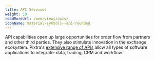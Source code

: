 ```yaml
---
title: API Services
weight: 50
readMoreUrl: /overviews/apis/
iconName: material-symbols--api-rounded
---
```


API capabilities open up large opportunities for order flow from partners and other third parties. They also stimulate innovation in the exchange ecosystem. Plxtra's [extensive range of APIs](/overviews/apis/) allow all types of software applications to integrate: data, trading, CRM and workflow.
